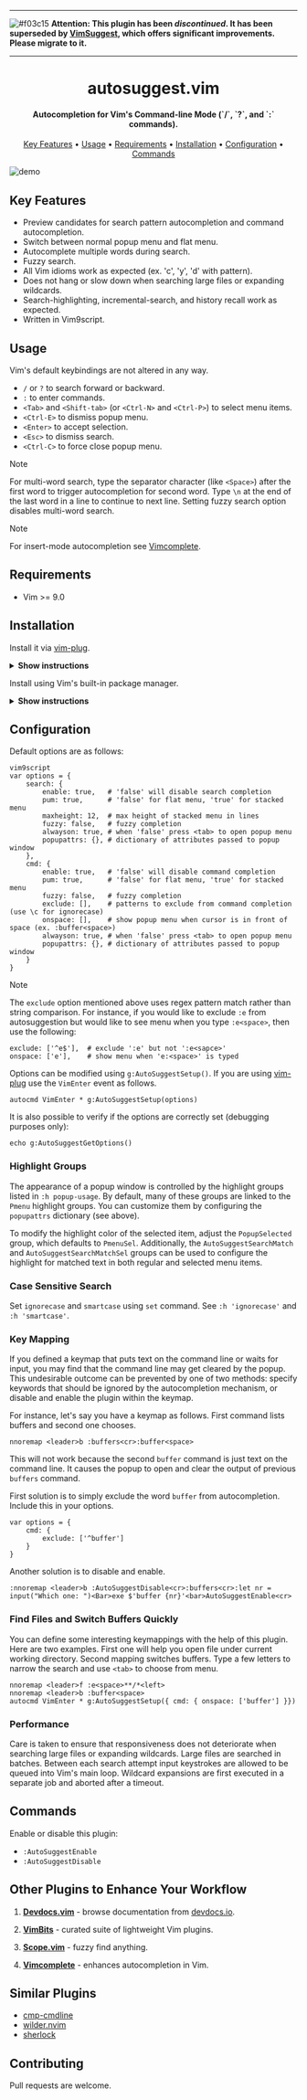 
-------------

![#f03c15](https://placehold.co/15x15/f03c15/f03c15.png) **Attention: This plugin has been _discontinued_.
It has been superseded by [VimSuggest](https://github.com/girishji/vimsuggest), which offers significant improvements. Please migrate to it.**

-------------

<h1 align="center"> autosuggest.vim </h1>

<h4 align="center"> Autocompletion for Vim's Command-line Mode (`/`, `?`, and `:` commands). </h4>

<p align="center">
  <a href="#key-features">Key Features</a> •
  <a href="#usage">Usage</a> •
  <a href="#requirements">Requirements</a> •
  <a href="#installation">Installation</a> •
  <a href="#configuration">Configuration</a> •
  <a href="#commands">Commands</a>
</p>

![demo](https://gist.githubusercontent.com/girishji/40e35cd669626212a9691140de4bd6e7/raw/f3e69c22e085f1029a048de422ac37a055e5ac80/autosuggest-demo.gif)

## Key Features

- Preview candidates for search pattern autocompletion and command autocompletion.
- Switch between normal popup menu and flat menu.
- Autocomplete multiple words during search.
- Fuzzy search.
- All Vim idioms work as expected (ex. 'c', 'y', 'd' with pattern).
- Does not hang or slow down when searching large files or expanding wildcards.
- Search-highlighting, incremental-search, and history recall work as expected.
- Written in Vim9script.
  
## Usage

Vim's default keybindings are not altered in any way.

- `/` or `?` to search forward or backward.
- `:` to enter commands.
- `<Tab>` and `<Shift-tab>` (or `<Ctrl-N>` and `<Ctrl-P>`) to select menu items.
- `<Ctrl-E>` to dismiss popup menu.
- `<Enter>` to accept selection.
- `<Esc>` to dismiss search.
- `<Ctrl-C>` to force close popup menu.

> [!NOTE]
> For multi-word search, type the separator character (like `<Space>`) after the first word to trigger autocompletion for second word. Type `\n` at the end of the last word in a line to continue to next line. Setting fuzzy search option disables multi-word search.

> [!NOTE]
> For insert-mode autocompletion see [Vimcomplete](https://github.com/girishji/vimcomplete).

## Requirements

- Vim >= 9.0

## Installation

Install it via [vim-plug](https://github.com/junegunn/vim-plug).

<details><summary><b>Show instructions</b></summary>

<br>
Using vim9 script:

```vim
vim9script
plug#begin()
Plug 'girishji/autosuggest.vim'
plug#end()
```

Using legacy script:

```vim
call plug#begin()
Plug 'girishji/autosuggest.vim'
call plug#end()
```

</details>

Install using Vim's built-in package manager.

<details><summary><b>Show instructions</b></summary>
<br>
  
```bash
$ mkdir -p $HOME/.vim/pack/downloads/opt
$ cd $HOME/.vim/pack/downloads/opt
$ git clone https://github.com/girishji/autosuggest.vim
```

Add the following line to your $HOME/.vimrc file.

```vim
packadd autosuggest.vim
```

</details>


## Configuration

Default options are as follows:

```
vim9script
var options = {
    search: {
        enable: true,   # 'false' will disable search completion
        pum: true,      # 'false' for flat menu, 'true' for stacked menu
        maxheight: 12,  # max height of stacked menu in lines
        fuzzy: false,   # fuzzy completion
        alwayson: true, # when 'false' press <tab> to open popup menu
        popupattrs: {}, # dictionary of attributes passed to popup window
    },
    cmd: {
        enable: true,   # 'false' will disable command completion
        pum: true,      # 'false' for flat menu, 'true' for stacked menu
        fuzzy: false,   # fuzzy completion
        exclude: [],    # patterns to exclude from command completion (use \c for ignorecase)
        onspace: [],    # show popup menu when cursor is in front of space (ex. :buffer<space>)
        alwayson: true, # when 'false' press <tab> to open popup menu
        popupattrs: {}, # dictionary of attributes passed to popup window
    }
}
```

> [!NOTE]
> The `exclude` option mentioned above uses regex pattern match rather than
> string comparison. For instance, if you would like to exclude `:e` from
> autosuggestion but would like to see menu when you type `:e<space>`, then use
> the following:
> ```
> exclude: ['^e$'],  # exclude ':e' but not ':e<sapce>'
> onspace: ['e'],    # show menu when 'e:<space>' is typed
> ```

Options can be modified using `g:AutoSuggestSetup()`. If you are using
[vim-plug](https://github.com/junegunn/vim-plug) use the `VimEnter` event as
follows.

```
autocmd VimEnter * g:AutoSuggestSetup(options)
```

It is also possible to verify if the options are correctly set (debugging purposes only):

```
echo g:AutoSuggestGetOptions()
```

### Highlight Groups

The appearance of a popup window is controlled by the highlight groups listed in `:h popup-usage`. By default, many of these groups are linked to the `Pmenu` highlight groups. You can customize them by configuring the `popupattrs` dictionary (see above).

To modify the highlight color of the selected item, adjust the `PopupSelected` group, which defaults to `PmenuSel`. Additionally, the `AutoSuggestSearchMatch` and `AutoSuggestSearchMatchSel` groups can be used to configure the highlight for matched text in both regular and selected menu items.

### Case Sensitive Search

Set `ignorecase` and `smartcase` using `set` command. See `:h 'ignorecase'` and `:h 'smartcase'`.

### Key Mapping

If you defined a keymap that puts text on the command line or waits for input,
you may find that the command line may get cleared by the popup. This
undesirable outcome can be prevented by one of two methods: specify keywords
that should be ignored by the autocompletion mechanism, or disable and enable
the plugin within the keymap.

For instance, let's say you have a keymap as follows. First command lists
buffers and second one chooses.

```
nnoremap <leader>b :buffers<cr>:buffer<space>
```

This will not work because the second `buffer` command is just text on the
command line. It causes the popup to open and clear the output of previous
`buffers` command.

First solution is to simply exclude the word `buffer` from autocompletion.
Include this in your options.

```
var options = {
    cmd: {
        exclude: ['^buffer']
    }
}
```

Another solution is to disable and enable.

```
:nnoremap <leader>b :AutoSuggestDisable<cr>:buffers<cr>:let nr = input("Which one: ")<Bar>exe $'buffer {nr}'<bar>AutoSuggestEnable<cr>
```

### Find Files and Switch Buffers Quickly

You can define some interesting keymappings with the help of this plugin. Here
are two examples. First one will help you open file under current working
directory. Second mapping switches buffers. Type a few letters to narrow the
search and use `<tab>` to choose from menu.

```
nnoremap <leader>f :e<space>**/*<left>
nnoremap <leader>b :buffer<space>
autocmd VimEnter * g:AutoSuggestSetup({ cmd: { onspace: ['buffer'] }})
```

### Performance

Care is taken to ensure that responsiveness does not deteriorate when
searching large files or expanding wildcards. Large files are searched in
batches. Between each search attempt input keystrokes are allowed to be queued
into Vim's main loop. Wildcard expansions are first executed in a separate job
and aborted after a timeout.

## Commands

 Enable or disable this plugin:

- `:AutoSuggestEnable`
- `:AutoSuggestDisable`

## Other Plugins to Enhance Your Workflow

1. [**Devdocs.vim**](https://github.com/girishji/devdocs.vim) - browse documentation from [devdocs.io](https://devdocs.io).

2. [**VimBits**](https://github.com/girishji/vimbits) - curated suite of lightweight Vim plugins.

3. [**Scope.vim**](https://github.com/girishji/scope.vim) - fuzzy find anything.

4. [**Vimcomplete**](https://github.com/girishji/vimcomplete) - enhances autocompletion in Vim.

## Similar Plugins

- [cmp-cmdline](https://github.com/hrsh7th/cmp-cmdline)
- [wilder.nvim](https://github.com/gelguy/wilder.nvim)
- [sherlock](https://github.com/vim-scripts/sherlock.vim)

## Contributing

Pull requests are welcome.

